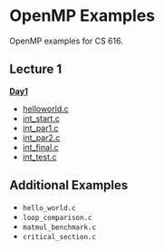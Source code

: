 # OpenMP Examples

OpenMP examples for CS 616.

## Lecture 1

**[Day1](./Day1/)**

- [helloworld.c](./Day1/helloworld.c)
- [int_start.c](./Day1/int_start.c)
- [int_par1.c](./Day1/int_par1.c)
- [int_par2.c](./Day1/int_par2.c)
- [int_final.c](./Day1/int_final.c)
- [int_test.c](./Day1/int_test.c)

## Additional Examples

- `hello_world.c`
- `loop_comparison.c`
- `matmul_benchmark.c`
- `critical_section.c`

